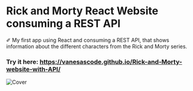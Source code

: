 # Rick and Morty React Website consuming a REST API

✐ My first app using React and consuming a REST API, that shows information about the different characters from the Rick and Morty series.


### Try it here: https://vanesascode.github.io/Rick-and-Morty-website-with-API/


![Cover](https://github.com/vanesascode/Calculator-with-JAVASCRIPT/assets/131259155/73e5f2d9-4484-46bd-b423-16823f5a28ec)
